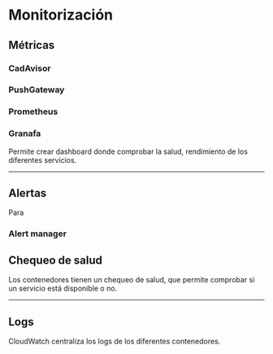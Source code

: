 # Monitorización
## Métricas

### CadAvisor
### PushGateway

### Prometheus

### Granafa
Permite crear dashboard donde comprobar la salud, rendimiento de los diferentes servicios.

---

## Alertas
Para 
### Alert manager

## Chequeo de salud
Los contenedores tienen un chequeo de salud, que permite comprobar si un servicio está disponible o no.

---

## Logs
CloudWatch centraliza los logs de los diferentes contenedores.
